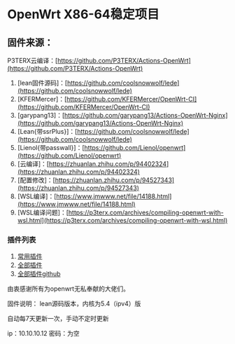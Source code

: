 # OpenWrt X86-64稳定项目

## 固件来源：

P3TERX云编译：[https://github.com/P3TERX/Actions-OpenWrt](https://github.com/P3TERX/Actions-OpenWrt)

1. [lean固件源码]：[https://github.com/coolsnowwolf/lede](https://github.com/coolsnowwolf/lede)
2. [KFERMercer]：[https://github.com/KFERMercer/OpenWrt-CI](https://github.com/KFERMercer/OpenWrt-CI)
3. [garypang13]：[https://github.com/garypang13/Actions-OpenWrt-Nginx](https://github.com/garypang13/Actions-OpenWrt-Nginx)
4. [Lean{带ssrPlus}]：[https://github.com/coolsnowwolf/lede](https://github.com/coolsnowwolf/lede)
5. [Lienol{带passwall}]：[https://github.com/Lienol/openwrt](https://github.com/Lienol/openwrt)
6. [云编译]：[https://zhuanlan.zhihu.com/p/94402324](https://zhuanlan.zhihu.com/p/94402324)
7. [配置修改]：[https://zhuanlan.zhihu.com/p/94527343](https://zhuanlan.zhihu.com/p/94527343)
8. [WSL编译]：[https://www.jmwww.net/file/14188.html](https://www.jmwww.net/file/14188.html) 
9. [WSL编译问题]：[https://p3terx.com/archives/compiling-openwrt-with-wsl.html](https://p3terx.com/archives/compiling-openwrt-with-wsl.html) 

### 插件列表
1. [常用插件](https://github.com/coolsnowwolf/lede/wiki/%E5%B8%B8%E7%94%A8%E6%8F%92%E4%BB%B6%E5%BA%94%E7%94%A8%E8%AF%B4%E6%98%8E)
2. [全部插件](https://www.right.com.cn/forum/thread-3682029-1-1.html)
3. [全部插件github](https://github.com/RealKiro/gitblog/issues/4)

由衷感谢所有为openwrt无私奉献的大佬们。

固件说明：
lean源码版本，内核为5.4（ipv4）版

自动每7天更新一次，手动不定时更新

ip：10.10.10.12 密码：为空
